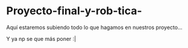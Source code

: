 # Proyecto-final-y-rob-tica-

Aquí estaremos subiendo todo lo que hagamos en nuestros proyecto...

Y ya np se que más poner :| 
